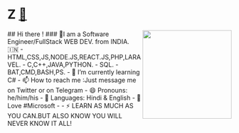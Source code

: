 
# Z  [🔗](https://zravi.github.io/)
<img align='right' src='https://user-images.githubusercontent.com/5713670/87202985-820dcb80-c2b6-11ea-9f56-7ec461c497c3.gif' width='200"'>
## Hi there !
### 🔭I am a Software Engineer/FullStack WEB DEV. from INDIA.  🇮🇳
- HTML,CSS,JS,NODE.JS,REACT.JS,PHP,LARAVEL.
- C,C++,JAVA,PYTHON.
- SQL.
- BAT,CMD,BASH,PS.
- 🌱 I’m currently learning C#
- 📫 How to reach me :Just message me on Twitter or on Telegram
- 😄 Pronouns: he/him/his
- 💬 Languages: Hindi & English
- 📱 Love #Microsoft
- 
- ⚡ LEARN AS MUCH AS YOU CAN.BUT ALSO KNOW YOU WILL NEVER KNOW IT ALL!

<!--
**zravi/zravi** is a ✨ _special_ ✨ repository because its `README.md` (this file) appears on your GitHub profile
-->
